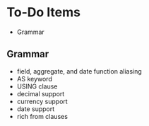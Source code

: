 To-Do Items
===========

 * Grammar

Grammar
-------

 * field, aggregate, and date function aliasing
 * AS keyword
 * USING clause
 * decimal support
 * currency support
 * date support
 * rich from clauses
